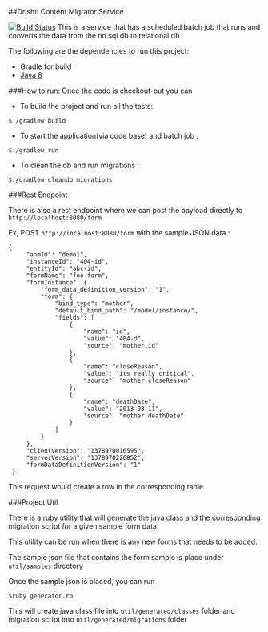 ##Drishti Content Migrator Service

[![Build Status](https://travis-ci.org/eneyed/drishti.svg?branch=master)](https://travis-ci.org/eneyed/drishti)
This is a service that has a scheduled batch job that runs and converts the data from the no sql db to relational db

The following are the dependencies to run this project:

* [Gradle](http://www.gradle.org/) for build
* [Java 8](http://www.oracle.com/technetwork/java/javase/downloads/jdk8-downloads-2133151.html/)


###How to run:
 Once the code is checkout-out you can
  
* To build the project and run all the tests:

```
$./gradlew build
```

* To start the application(via code base) and batch job :

```
$./gradlew run
```

* To clean the db and run migrations :

```
$./gradlew cleandb migrations
```


###Rest Endpoint

There is also a rest endpoint where we can post the payload directly to `http://localhost:8080/form`

Ex, POST `http://localhost:8080/form` with the sample JSON data :
```
{
     "anmId": "demo1",
     "instanceId": "404-id",
     "entityId": "abc-id",
     "formName": "foo-form",
     "formInstance": {
         "form_data_definition_version": "1",
         "form": {
             "bind_type": "mother",
             "default_bind_path": "/model/instance/",
             "fields": [
                 {
                     "name": "id",
                     "value": "404-d",
                     "source": "mother.id"
                 },
                 {
                     "name": "closeReason",
                     "value": "its really critical",
                     "source": "mother.closeReason"
                 },
                 {
                     "name": "deathDate",
                     "value": "2013-08-11",
                     "source": "mother.deathDate"
                 }
             ]
         }
     },
     "clientVersion": "1378970016595",
     "serverVersion": "1378970226852",
     "formDataDefinitionVersion": "1"
 }
```

This request would create a row in the corresponding table


###Project Util

There is a ruby utility that will generate the java class and the corresponding migration script for a given sample form data.

This utility can be run when there is any new forms that needs to be added.

The sample json file that contains the form sample is place under `util/samples` directory

Once the sample json is placed, you can run

```
$ruby generator.rb
```

This will create java class file into `util/generated/classes` folder and migration script into `util/generated/migrations` folder